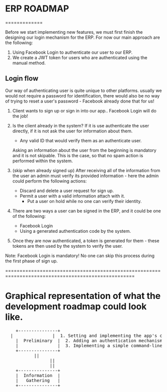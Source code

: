 # ERP ROADMAP
=============

Before we start implementing new features, we must first finish the designing our login mechanism
for the ERP. For now our main approach are the following:

1. Using Facebook Login to authenticate our user to our ERP.
2. We create a JWT token for users who are authenticated using the manual method.

## Login flow

Our way of authenticating user is quite unique to other platforms. usually we would not require a 
password for identification, there would also be no way of trying to reset a user's password -
Facebook already done that for us!

1. Client wants to sign up or sign in into our app.. Facebook Login will do the job!
2. Is the client already in the system? If it is use authenticate the user directly,
   if it is not ask the user for information about them.

	 - Any valid ID that would verify them as an authenticate user.

   Asking an information about the user from the beginning is mandatory and it is not skipable.
	 This is the case, so that no spam action is performed within the system.

3. (skip when already signed up) After receiving all of the information from the user
   an admin must verify its provided information - here the admin could perform the
	 following actions:

	 - Discard and delete a user request for sign up.
   - Permit a user with a valid information attach with it.
	 - Put a user on hold while no one can verify their identity.

4. There are two ways a user can be signed in the ERP, and it could be one of the following:
   
	 - Facebook Login
	 - Using a generated authentication code by the system.

5. Once they are now authenticated, a token is generated for them - these tokens are then
   used by the system to verify the user.

Note: Facebook Login is mandatory! No one can skip this process during the first phase of sign up.

===================================================================================================

# Graphical representation of what the development roadmap could look like.

<pre>
	+---------------+
  |               |  1. Setting and implementing the app's configuration system. (ok)
	|  Preliminary  |  2. Adding an authentication mechanism.
	|               |  3. Implementing a simple command-line interface that would interact with the system.
	+---------------+
	       ||
				 ||
				 ||
	+---------------+
	|  Information  |
	|   Gathering   |
	+---------------+

</pre>
